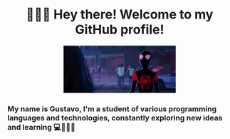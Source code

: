 <h1 align = "center">🙋🏻‍♂️ Hey there! Welcome to my GitHub profile!</h1>

<div align="center">
    <img src = "giphy.gif" width = 50%>
</div>

### My name is Gustavo, I'm a student of various programming languages and technologies, constantly exploring new ideas and learning 💻👨🏻‍💻
